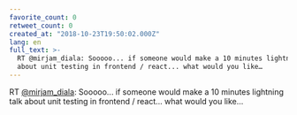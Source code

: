```yaml
---
favorite_count: 0
retweet_count: 0
created_at: "2018-10-23T19:50:02.000Z"
lang: en
full_text: >-
  RT @mirjam_diala: Sooooo... if someone would make a 10 minutes lightning talk
  about unit testing in frontend / react... what would you like…
---
```


RT [@mirjam_diala](https://twitter.com/mirjam_diala): Sooooo... if someone would
make a 10 minutes lightning talk about unit testing in frontend / react... what
would you like…
